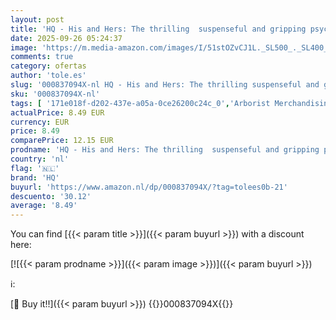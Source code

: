 ```yaml
---
layout: post
title: 'HQ - His and Hers: The thrilling  suspenseful and gripping psychological thriller soon to be a major TV series with Jessica Chastain as Executive Producer'
date: 2025-09-26 05:24:37
image: 'https://m.media-amazon.com/images/I/51stOZvCJ1L._SL500_._SL400_.jpg'
comments: true
category: ofertas
author: 'tole.es'
slug: '000837094X-nl HQ - His and Hers: The thrilling suspenseful and gripping...'
sku: '000837094X-nl'
tags: [ '171e018f-d202-437e-a05a-0ce26200c24c_0','Arborist Merchandising Root','Boeken','Engelstalige boeken','Featured Categories','Fictie dorp & platteland','Genrefictie','Literaire fictie','Literatuur & fictie','Misdaad','Misdaad, mysterie & thrillers','Misdaad- en mysterie-sciencefiction','Misdaadthriller','Moderne literatuur & fictie','Mysterie','Politiedetective','Psychologische thriller','Romantiek','Romantische thriller','Sciencefiction','Sciencefiction en fantasie','Self Service','Special Features Stores','Thriller & spanning','hq','🇳🇱', ]
actualPrice: 8.49 EUR
currency: EUR
price: 8.49
comparePrice: 12.15 EUR
prodname: 'HQ - His and Hers: The thrilling  suspenseful and gripping psychological thriller soon to be a major TV series with Jessica Chastain as Executive Producer'
country: 'nl'
flag: '🇳🇱'
brand: 'HQ'
buyurl: 'https://www.amazon.nl/dp/000837094X/?tag=tolees0b-21'
descuento: '30.12'
average: '8.49'
---
```


You can find [{{< param title >}}]({{< param buyurl >}}) with a discount here:

[![{{< param prodname >}}]({{< param image >}})]({{< param buyurl >}})

ℹ️:


[🛒 Buy it!!]({{< param buyurl >}})
{{<world>}}000837094X{{</world>}}
